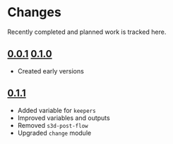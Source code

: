 # Changes
Recently completed and planned work is tracked here.

## [0.0.1](.) [0.1.0](.)
- Created early versions

## [0.1.1](.)
- Added variable for `keepers`
- Improved variables and outputs
- Removed `s3d-post-flow`
- Upgraded `change` module
